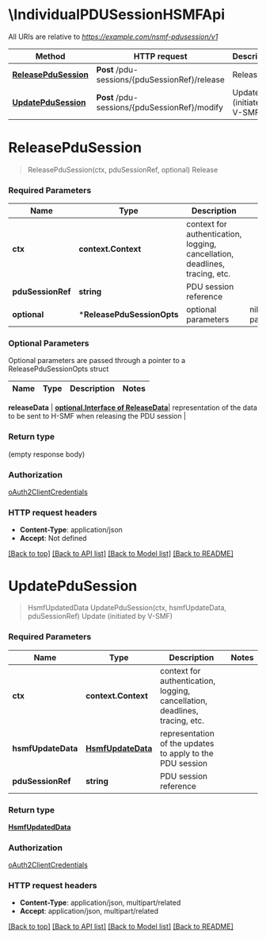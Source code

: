 # \IndividualPDUSessionHSMFApi

All URIs are relative to *https://example.com/nsmf-pdusession/v1*

Method | HTTP request | Description
------------- | ------------- | -------------
[**ReleasePduSession**](IndividualPDUSessionHSMFApi.md#ReleasePduSession) | **Post** /pdu-sessions/{pduSessionRef}/release | Release
[**UpdatePduSession**](IndividualPDUSessionHSMFApi.md#UpdatePduSession) | **Post** /pdu-sessions/{pduSessionRef}/modify | Update (initiated by V-SMF)


# **ReleasePduSession**
> ReleasePduSession(ctx, pduSessionRef, optional)
Release

### Required Parameters

Name | Type | Description  | Notes
------------- | ------------- | ------------- | -------------
 **ctx** | **context.Context** | context for authentication, logging, cancellation, deadlines, tracing, etc.
  **pduSessionRef** | **string**| PDU session reference | 
 **optional** | ***ReleasePduSessionOpts** | optional parameters | nil if no parameters

### Optional Parameters
Optional parameters are passed through a pointer to a ReleasePduSessionOpts struct

Name | Type | Description  | Notes
------------- | ------------- | ------------- | -------------

 **releaseData** | [**optional.Interface of ReleaseData**](ReleaseData.md)| representation of the data to be sent to H-SMF when releasing the PDU session | 

### Return type

 (empty response body)

### Authorization

[oAuth2ClientCredentials](../README.md#oAuth2ClientCredentials)

### HTTP request headers

 - **Content-Type**: application/json
 - **Accept**: Not defined

[[Back to top]](#) [[Back to API list]](../README.md#documentation-for-api-endpoints) [[Back to Model list]](../README.md#documentation-for-models) [[Back to README]](../README.md)

# **UpdatePduSession**
> HsmfUpdatedData UpdatePduSession(ctx, hsmfUpdateData, pduSessionRef)
Update (initiated by V-SMF)

### Required Parameters

Name | Type | Description  | Notes
------------- | ------------- | ------------- | -------------
 **ctx** | **context.Context** | context for authentication, logging, cancellation, deadlines, tracing, etc.
  **hsmfUpdateData** | [**HsmfUpdateData**](HsmfUpdateData.md)| representation of the updates to apply to the PDU session | 
  **pduSessionRef** | **string**| PDU session reference | 

### Return type

[**HsmfUpdatedData**](HsmfUpdatedData.md)

### Authorization

[oAuth2ClientCredentials](../README.md#oAuth2ClientCredentials)

### HTTP request headers

 - **Content-Type**: application/json, multipart/related
 - **Accept**: application/json, multipart/related

[[Back to top]](#) [[Back to API list]](../README.md#documentation-for-api-endpoints) [[Back to Model list]](../README.md#documentation-for-models) [[Back to README]](../README.md)


